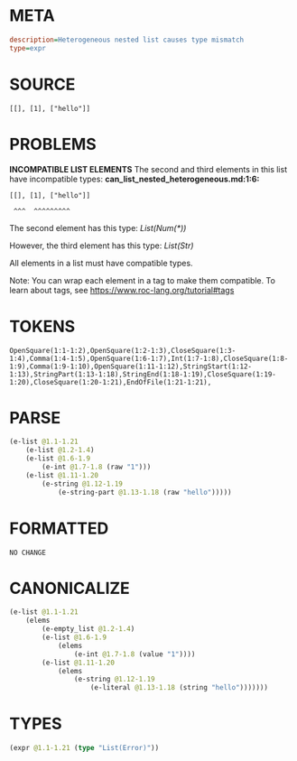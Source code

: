 # META
~~~ini
description=Heterogeneous nested list causes type mismatch
type=expr
~~~
# SOURCE
~~~roc
[[], [1], ["hello"]]
~~~
# PROBLEMS
**INCOMPATIBLE LIST ELEMENTS**
The second and third elements in this list have incompatible types:
**can_list_nested_heterogeneous.md:1:6:**
```roc
[[], [1], ["hello"]]
```
     ^^^  ^^^^^^^^^

The second element has this type:
    _List(Num(*))_

However, the third element has this type:
    _List(Str)_

All elements in a list must have compatible types.

Note: You can wrap each element in a tag to make them compatible.
To learn about tags, see <https://www.roc-lang.org/tutorial#tags>

# TOKENS
~~~zig
OpenSquare(1:1-1:2),OpenSquare(1:2-1:3),CloseSquare(1:3-1:4),Comma(1:4-1:5),OpenSquare(1:6-1:7),Int(1:7-1:8),CloseSquare(1:8-1:9),Comma(1:9-1:10),OpenSquare(1:11-1:12),StringStart(1:12-1:13),StringPart(1:13-1:18),StringEnd(1:18-1:19),CloseSquare(1:19-1:20),CloseSquare(1:20-1:21),EndOfFile(1:21-1:21),
~~~
# PARSE
~~~clojure
(e-list @1.1-1.21
	(e-list @1.2-1.4)
	(e-list @1.6-1.9
		(e-int @1.7-1.8 (raw "1")))
	(e-list @1.11-1.20
		(e-string @1.12-1.19
			(e-string-part @1.13-1.18 (raw "hello")))))
~~~
# FORMATTED
~~~roc
NO CHANGE
~~~
# CANONICALIZE
~~~clojure
(e-list @1.1-1.21
	(elems
		(e-empty_list @1.2-1.4)
		(e-list @1.6-1.9
			(elems
				(e-int @1.7-1.8 (value "1"))))
		(e-list @1.11-1.20
			(elems
				(e-string @1.12-1.19
					(e-literal @1.13-1.18 (string "hello")))))))
~~~
# TYPES
~~~clojure
(expr @1.1-1.21 (type "List(Error)"))
~~~
